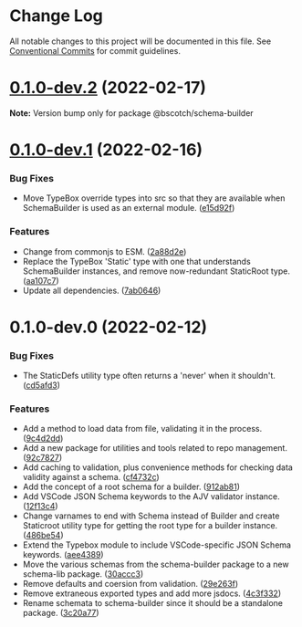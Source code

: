 # Change Log

All notable changes to this project will be documented in this file.
See [Conventional Commits](https://conventionalcommits.org) for commit guidelines.

# [0.1.0-dev.2](https://github.com/bscotch/tools/compare/@bscotch/schema-builder@0.1.0-dev.1...@bscotch/schema-builder@0.1.0-dev.2) (2022-02-17)

**Note:** Version bump only for package @bscotch/schema-builder





# [0.1.0-dev.1](https://github.com/bscotch/tools/compare/@bscotch/schema-builder@0.1.0-dev.0...@bscotch/schema-builder@0.1.0-dev.1) (2022-02-16)


### Bug Fixes

* Move TypeBox override types into src so that they are available when SchemaBuilder is used as an external module. ([e15d92f](https://github.com/bscotch/tools/commit/e15d92fc6cc61e8fb4989cb994123305626bb47b))


### Features

* Change from commonjs to ESM. ([2a88d2e](https://github.com/bscotch/tools/commit/2a88d2e22c14b946bc7df5d661e03af525719b51))
* Replace the TypeBox 'Static' type with one that understands SchemaBuilder instances, and remove now-redundant StaticRoot type. ([aa107c7](https://github.com/bscotch/tools/commit/aa107c7a5c7a567a114df7a8010961f701ff4fcf))
* Update all dependencies. ([7ab0646](https://github.com/bscotch/tools/commit/7ab0646cfd7ddc2d975fcf23835d3ff3dfb1259a))





# 0.1.0-dev.0 (2022-02-12)


### Bug Fixes

* The StaticDefs utility type often returns a 'never' when it shouldn't. ([cd5afd3](https://github.com/bscotch/tools/commit/cd5afd3d1c79a25609d5fdd8bac65958d6b36a1c))


### Features

* Add a method to load data from file, validating it in the process. ([9c4d2dd](https://github.com/bscotch/tools/commit/9c4d2dd72130da8f6c9bd7a4f090ffb9479711ec))
* Add a new package for utilities and tools related to repo management. ([92c7827](https://github.com/bscotch/tools/commit/92c782754cc624e6fc318afe925f55fb06fa3f32))
* Add caching to validation, plus convenience methods for checking data validity against a schema. ([cf4732c](https://github.com/bscotch/tools/commit/cf4732c65fe18d33430380e2d207f69c7d0cfc65))
* Add the concept of a root schema for a builder. ([912ab81](https://github.com/bscotch/tools/commit/912ab81ebad29cc3f2276c103e1c82d0cb6a22a8))
* Add VSCode JSON Schema keywords to the AJV validator instance. ([12f13c4](https://github.com/bscotch/tools/commit/12f13c49bd3e9a0f19902c31d058997bc516b179))
* Change varnames to end with Schema instead of Builder and create Staticroot utility type for getting the root type for a builder instance. ([486be54](https://github.com/bscotch/tools/commit/486be54f970b55543660934ff5520a93e60e4756))
* Extend the Typebox module to include VSCode-specific JSON Schema keywords. ([aee4389](https://github.com/bscotch/tools/commit/aee4389a3be047384f71cd5a9aed330cd3de88c5))
* Move the various schemas from the schema-builder package to a new schema-lib package. ([30accc3](https://github.com/bscotch/tools/commit/30accc30ac028537d8a0db09e52215c0734fae93))
* Remove defaults and coersion from validation. ([29e263f](https://github.com/bscotch/tools/commit/29e263f68b347f3209286258018d66739645d32f))
* Remove extraneous exported types and add more jsdocs. ([4c3f332](https://github.com/bscotch/tools/commit/4c3f332189566a4e71336e0d61c2a01b50e4d9b9))
* Rename schemata to schema-builder since it should be a standalone package. ([3c20a77](https://github.com/bscotch/tools/commit/3c20a77c18c253d79fffcbcf360eb33e898ba14a))
